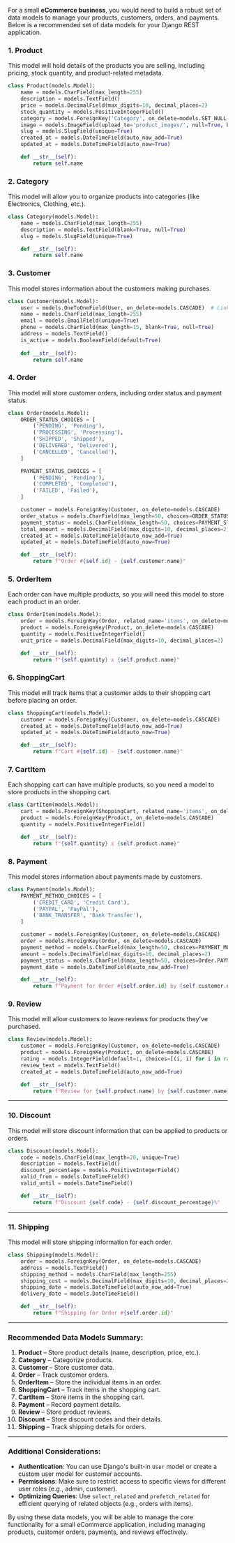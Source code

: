 For a small **eCommerce business**, you would need to build a robust set of data models to manage your products, customers, orders, and payments. Below is a recommended set of data models for your Django REST application.

### **1. Product**
This model will hold details of the products you are selling, including pricing, stock quantity, and product-related metadata.

```python
class Product(models.Model):
    name = models.CharField(max_length=255)
    description = models.TextField()
    price = models.DecimalField(max_digits=10, decimal_places=2)
    stock_quantity = models.PositiveIntegerField()
    category = models.ForeignKey('Category', on_delete=models.SET_NULL, null=True)
    image = models.ImageField(upload_to='product_images/', null=True, blank=True)
    slug = models.SlugField(unique=True)
    created_at = models.DateTimeField(auto_now_add=True)
    updated_at = models.DateTimeField(auto_now=True)

    def __str__(self):
        return self.name
```

### **2. Category**
This model will allow you to organize products into categories (like Electronics, Clothing, etc.).

```python
class Category(models.Model):
    name = models.CharField(max_length=255)
    description = models.TextField(blank=True, null=True)
    slug = models.SlugField(unique=True)

    def __str__(self):
        return self.name
```

### **3. Customer**
This model stores information about the customers making purchases.

```python
class Customer(models.Model):
    user = models.OneToOneField(User, on_delete=models.CASCADE)  # Link to User model for authentication
    name = models.CharField(max_length=255)
    email = models.EmailField(unique=True)
    phone = models.CharField(max_length=15, blank=True, null=True)
    address = models.TextField()
    is_active = models.BooleanField(default=True)
    
    def __str__(self):
        return self.name
```

### **4. Order**
This model will store customer orders, including order status and payment status.

```python
class Order(models.Model):
    ORDER_STATUS_CHOICES = [
        ('PENDING', 'Pending'),
        ('PROCESSING', 'Processing'),
        ('SHIPPED', 'Shipped'),
        ('DELIVERED', 'Delivered'),
        ('CANCELLED', 'Cancelled'),
    ]

    PAYMENT_STATUS_CHOICES = [
        ('PENDING', 'Pending'),
        ('COMPLETED', 'Completed'),
        ('FAILED', 'Failed'),
    ]

    customer = models.ForeignKey(Customer, on_delete=models.CASCADE)
    order_status = models.CharField(max_length=50, choices=ORDER_STATUS_CHOICES, default='PENDING')
    payment_status = models.CharField(max_length=50, choices=PAYMENT_STATUS_CHOICES, default='PENDING')
    total_amount = models.DecimalField(max_digits=10, decimal_places=2)
    created_at = models.DateTimeField(auto_now_add=True)
    updated_at = models.DateTimeField(auto_now=True)

    def __str__(self):
        return f"Order #{self.id} - {self.customer.name}"
```

### **5. OrderItem**
Each order can have multiple products, so you will need this model to store each product in an order.

```python
class OrderItem(models.Model):
    order = models.ForeignKey(Order, related_name='items', on_delete=models.CASCADE)
    product = models.ForeignKey(Product, on_delete=models.CASCADE)
    quantity = models.PositiveIntegerField()
    unit_price = models.DecimalField(max_digits=10, decimal_places=2)

    def __str__(self):
        return f"{self.quantity} x {self.product.name}"
```

### **6. ShoppingCart**
This model will track items that a customer adds to their shopping cart before placing an order.

```python
class ShoppingCart(models.Model):
    customer = models.ForeignKey(Customer, on_delete=models.CASCADE)
    created_at = models.DateTimeField(auto_now_add=True)
    updated_at = models.DateTimeField(auto_now=True)

    def __str__(self):
        return f"Cart #{self.id} - {self.customer.name}"
```

### **7. CartItem**
Each shopping cart can have multiple products, so you need a model to store products in the shopping cart.

```python
class CartItem(models.Model):
    cart = models.ForeignKey(ShoppingCart, related_name='items', on_delete=models.CASCADE)
    product = models.ForeignKey(Product, on_delete=models.CASCADE)
    quantity = models.PositiveIntegerField()

    def __str__(self):
        return f"{self.quantity} x {self.product.name}"
```

### **8. Payment**
This model stores information about payments made by customers.

```python
class Payment(models.Model):
    PAYMENT_METHOD_CHOICES = [
        ('CREDIT_CARD', 'Credit Card'),
        ('PAYPAL', 'PayPal'),
        ('BANK_TRANSFER', 'Bank Transfer'),
    ]

    customer = models.ForeignKey(Customer, on_delete=models.CASCADE)
    order = models.ForeignKey(Order, on_delete=models.CASCADE)
    payment_method = models.CharField(max_length=50, choices=PAYMENT_METHOD_CHOICES)
    amount = models.DecimalField(max_digits=10, decimal_places=2)
    payment_status = models.CharField(max_length=50, choices=Order.PAYMENT_STATUS_CHOICES, default='PENDING')
    payment_date = models.DateTimeField(auto_now_add=True)

    def __str__(self):
        return f"Payment for Order #{self.order.id} by {self.customer.name}"
```

### **9. Review**
This model will allow customers to leave reviews for products they've purchased.

```python
class Review(models.Model):
    customer = models.ForeignKey(Customer, on_delete=models.CASCADE)
    product = models.ForeignKey(Product, on_delete=models.CASCADE)
    rating = models.IntegerField(default=1, choices=[(i, i) for i in range(1, 6)])
    review_text = models.TextField()
    created_at = models.DateTimeField(auto_now_add=True)

    def __str__(self):
        return f"Review for {self.product.name} by {self.customer.name}"
```

---

### **10. Discount**
This model will store discount information that can be applied to products or orders.

```python
class Discount(models.Model):
    code = models.CharField(max_length=20, unique=True)
    description = models.TextField()
    discount_percentage = models.PositiveIntegerField()
    valid_from = models.DateTimeField()
    valid_until = models.DateTimeField()

    def __str__(self):
        return f"Discount {self.code} - {self.discount_percentage}%"
```

---

### **11. Shipping**
This model will store shipping information for each order.

```python
class Shipping(models.Model):
    order = models.ForeignKey(Order, on_delete=models.CASCADE)
    address = models.TextField()
    shipping_method = models.CharField(max_length=255)
    shipping_cost = models.DecimalField(max_digits=10, decimal_places=2)
    shipping_date = models.DateTimeField(auto_now_add=True)
    delivery_date = models.DateTimeField()

    def __str__(self):
        return f"Shipping for Order #{self.order.id}"
```

---

### **Recommended Data Models Summary:**
1. **Product** – Store product details (name, description, price, etc.).
2. **Category** – Categorize products.
3. **Customer** – Store customer data.
4. **Order** – Track customer orders.
5. **OrderItem** – Store the individual items in an order.
6. **ShoppingCart** – Track items in the shopping cart.
7. **CartItem** – Store items in the shopping cart.
8. **Payment** – Record payment details.
9. **Review** – Store product reviews.
10. **Discount** – Store discount codes and their details.
11. **Shipping** – Track shipping details for orders.

---

### **Additional Considerations:**
- **Authentication**: You can use Django's built-in `User` model or create a custom user model for customer accounts.
- **Permissions**: Make sure to restrict access to specific views for different user roles (e.g., admin, customer).
- **Optimizing Queries**: Use `select_related` and `prefetch_related` for efficient querying of related objects (e.g., orders with items).

By using these data models, you will be able to manage the core functionality for a small eCommerce application, including managing products, customer orders, payments, and reviews effectively.